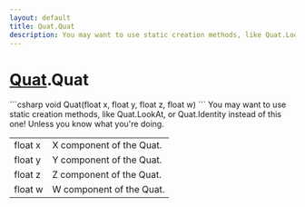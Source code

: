 ```yaml
---
layout: default
title: Quat.Quat
description: You may want to use static creation methods, like Quat.LookAt, or Quat.Identity instead of this one! Unless you know what you're doing.
---
```

# [Quat]({{site.url}}/Pages/Reference/Quat.html).Quat

<div class='signature' markdown='1'>
```csharp
void Quat(float x, float y, float z, float w)
```
You may want to use static creation methods, like
Quat.LookAt, or Quat.Identity instead of this one! Unless you
know what you're doing.
</div>

|  |  |
|--|--|
|float x|X component of the Quat.|
|float y|Y component of the Quat.|
|float z|Z component of the Quat.|
|float w|W component of the Quat.|





